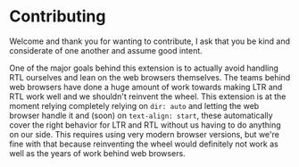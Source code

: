 # Contributing 
Welcome and thank you for wanting to contribute, I ask that you be kind and considerate of one another and assume good intent.


One of the major goals behind this extension is to actually avoid handling RTL ourselves and lean on the web browsers themselves.
The teams behind web browsers have done a huge amount of work towards making LTR and RTL work well and we shouldn't reinvent the wheel. 
This extension is at the moment relying completely relying on `dir: auto` and letting the web browser handle it and (soon) on `text-align: start`,
these automatically cover the right behavior for LTR and RTL without us having to do anything on our side. This requires using very modern browser versions,
but we're fine with that because reinventing the wheel would definitely not work as well as the years of work behind web browsers.
